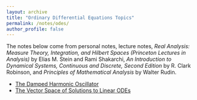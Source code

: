 ```yaml
---
layout: archive
title: "Ordinary Differential Equations Topics"
permalink: /notes/odes/
author_profile: false
---
```

The notes below come from personal notes, lecture notes, *Real Analysis: Measure Theory, Integration, and Hilbert Spaces (Princeton Lectures in Analysis)* by Elias M. Stein and Rami Shakarchi, *An Introduction to Dynamical Systems, Continuous and Discrete, Second Edition* by R. Clark Robinson, and *Principles of Mathematical Analysis* by Walter Rudin.
- [The Damped Harmonic Oscillator](damped-harmonic-oscillator.md)
- [The Vector Space of Solutions to Linear ODEs](ode-solutions.md)
